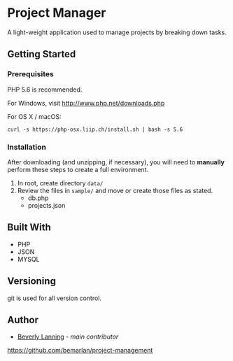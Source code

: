 # Project Manager
A light-weight application used to manage projects by breaking down tasks.

## Getting Started

### Prerequisites
PHP 5.6 is recommended.

For Windows, visit http://www.php.net/downloads.php

For OS X / macOS:

```curl -s https://php-osx.liip.ch/install.sh | bash -s 5.6```

### Installation
After downloading (and unzipping, if necessary), you will need to **manually** perform these steps to create a full environment.

1. In root, create directory `data/`
2. Review the files in `sample/` and move or create those files as stated.
	- db.php
	- projects.json

## Built With
- PHP
- JSON
- MYSQL

## Versioning
git is used for all version control.

## Author
- [Beverly Lanning](http://devbev.us) - _main contributor_

https://github.com/bemarlan/project-management